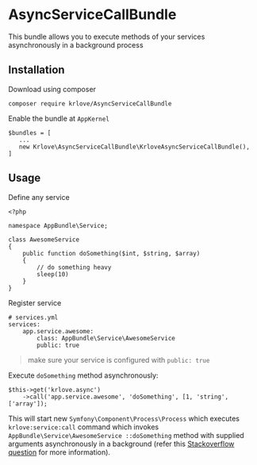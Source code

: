 AsyncServiceCallBundle
========================

This bundle allows you to execute methods of your services asynchronously in a background process

Installation
------------
Download using composer

`composer require krlove/AsyncServiceCallBundle`

Enable the bundle at `AppKernel`

    $bundles = [
       ...
       new Krlove\AsyncServiceCallBundle\KrloveAsyncServiceCallBundle(),
    ]

Usage
-----
Define any service

    <?php
        
    namespace AppBundle\Service;
        
    class AwesomeService
    {
        public function doSomething($int, $string, $array)
        {
            // do something heavy
            sleep(10)
        }
    }

Register service

    # services.yml
    services:
        app.service.awesome:
            class: AppBundle\Service\AwesomeService
            public: true

> make sure your service is configured with `public: true`

Execute `doSomething` method asynchronously:

    $this->get('krlove.async')
        ->call('app.service.awesome', 'doSomething', [1, 'string', ['array']);

This will start new `Symfony\Component\Process\Process` which executes `krlove:service:call` command which invokes `AppBundle\Service\AwesomeService
::doSomething` method with supplied arguments asynchronously in a background (refer this [Stackoverflow question](https://stackoverflow.com/a/222445/1667170) for more information).
